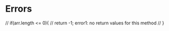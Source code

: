 # Errors

// if(arr.length <= 0){
            //     return -1; error1: no return values for this method
            // }
